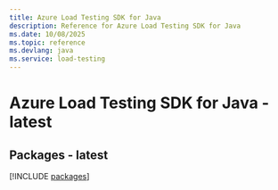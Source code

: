 ```yaml
---
title: Azure Load Testing SDK for Java
description: Reference for Azure Load Testing SDK for Java
ms.date: 10/08/2025
ms.topic: reference
ms.devlang: java
ms.service: load-testing
---
```

# Azure Load Testing SDK for Java - latest
## Packages - latest
[!INCLUDE [packages](load-testing-index.md)]
